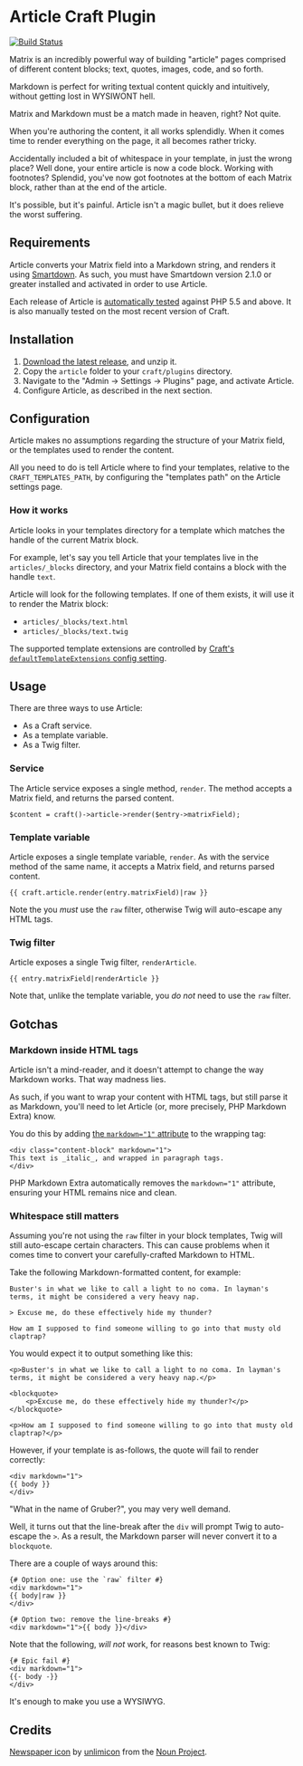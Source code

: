 # Article Craft Plugin #

[![Build Status](https://travis-ci.org/experience/article.craft-plugin.svg?branch=master)](https://travis-ci.org/experience/article.craft-plugin)

Matrix is an incredibly powerful way of building "article" pages comprised of different content blocks; text, quotes, images, code, and so forth.

Markdown is perfect for writing textual content quickly and intuitively, without getting lost in WYSIWONT hell.

Matrix and Markdown must be a match made in heaven, right? Not quite.

When you're authoring the content, it all works splendidly. When it comes time to render everything on the page, it all becomes rather tricky.

Accidentally included a bit of whitespace in your template, in just the wrong place? Well done, your entire article is now a code block. Working with footnotes? Splendid, you've now got footnotes at the bottom of each Matrix block, rather than at the end of the article.

It's possible, but it's painful. Article isn't a magic bullet, but it does relieve the worst suffering.

## Requirements ##
Article converts your Matrix field into a Markdown string, and renders it using [Smartdown][smartdown]. As such, you must have Smartdown version 2.1.0 or greater installed and activated in order to use Article.

[smartdown]: https://github.com/experience/smartdown.craft-plugin "Bringing the unbridled joy of Markdown Extra and Smartypants to your Craft websites."

Each release of Article is [automatically tested][build-status] against PHP 5.5 and above. It is also manually tested on the most recent version of Craft.

[build-status]: https://travis-ci.org/experience/article.craft-plugin "See the Article build status on Travis CI"

## Installation ##

1. [Download the latest release][download], and unzip it.
2. Copy the `article` folder to your `craft/plugins` directory.
3. Navigate to the "Admin &rarr; Settings &rarr; Plugins" page, and activate Article.
4. Configure Article, as described in the next section.

[download]: https://github.com/experience/article.craft-plugin/releases/download/0.0.0/article-0.0.0.zip "Download the latest release"

## Configuration ##
Article makes no assumptions regarding the structure of your Matrix field, or the templates used to render the content.

All you need to do is tell Article where to find your templates, relative to the `CRAFT_TEMPLATES_PATH`, by configuring the "templates path" on the Article settings page.

### How it works ###
Article looks in your templates directory for a template which matches the handle of the current Matrix block.

For example, let's say you tell Article that your templates live in the `articles/_blocks` directory, and your Matrix field contains a block with the handle `text`.

Article will look for the following templates. If one of them exists, it will use it to render the Matrix block:

- `articles/_blocks/text.html`
- `articles/_blocks/text.twig`

The supported template extensions are controlled by [Craft's `defaultTemplateExtensions` config setting][template-extensions].

[template-extensions]: https://craftcms.com/docs/config-settings#defaultTemplateExtensions

## Usage ##
There are three ways to use Article:

- As a Craft service.
- As a template variable.
- As a Twig filter.

### Service ###
The Article service exposes a single method, `render`. The method accepts a Matrix field, and returns the parsed content.

```
$content = craft()->article->render($entry->matrixField);
```

### Template variable ###
Article exposes a single template variable, `render`. As with the service method of the same name, it accepts a Matrix field, and returns parsed content.

```
{{ craft.article.render(entry.matrixField)|raw }}
```

Note the you _must_ use the `raw` filter, otherwise Twig will auto-escape any HTML tags.

### Twig filter ###
Article exposes a single Twig filter, `renderArticle`.

```
{{ entry.matrixField|renderArticle }}
```

Note that, unlike the template variable, you _do not_ need to use the `raw` filter.

## Gotchas ##
### Markdown inside HTML tags ###
Article isn't a mind-reader, and it doesn't attempt to change the way Markdown works. That way madness lies.

As such, if you want to wrap your content with HTML tags, but still parse it as Markdown, you'll need to let Article (or, more precisely, PHP Markdown Extra) know.

You do this by adding [the `markdown="1"` attribute][markdown-attribute] to the wrapping tag:

[markdown-attribute]: https://michelf.ca/projects/php-markdown/extra/#markdown-attr

```
<div class="content-block" markdown="1">
This text is _italic_, and wrapped in paragraph tags.
</div>
```

PHP Markdown Extra automatically removes the `markdown="1"` attribute, ensuring your HTML remains nice and clean.

### Whitespace still matters ###
Assuming you're not using the `raw` filter in your block templates, Twig will still auto-escape certain characters. This can cause problems when it comes time to convert your carefully-crafted Markdown to HTML.

Take the following Markdown-formatted content, for example:

```
Buster's in what we like to call a light to no coma. In layman's terms, it might be considered a very heavy nap.

> Excuse me, do these effectively hide my thunder?

How am I supposed to find someone willing to go into that musty old claptrap?
```

You would expect it to output something like this:

```
<p>Buster's in what we like to call a light to no coma. In layman's terms, it might be considered a very heavy nap.</p>

<blockquote>
    <p>Excuse me, do these effectively hide my thunder?</p>
</blockquote>

<p>How am I supposed to find someone willing to go into that musty old claptrap?</p>
```

However, if your template is as-follows, the quote will fail to render correctly:

```
<div markdown="1">
{{ body }}
</div>
```

"What in the name of Gruber?", you may very well demand.

Well, it turns out that the line-break after the `div` will prompt Twig to auto-escape the `>`. As a result, the Markdown parser will never convert it to a `blockquote`.

There are a couple of ways around this:

```
{# Option one: use the `raw` filter #}
<div markdown="1">
{{ body|raw }}
</div>

{# Option two: remove the line-breaks #}
<div markdown="1">{{ body }}</div>
```

Note that the following, _will not_ work, for reasons best known to Twig:

```
{# Epic fail #}
<div markdown="1">
{{- body -}}
</div>
```

It's enough to make you use a WYSIWYG.


## Credits ##
[Newspaper icon][icon] by [unlimicon][icon-author] from the [Noun Project][noun-project].

[icon]: https://thenounproject.com/term/newspaper/697578
[icon-author]: https://thenounproject.com/unlimicon/
[noun-project]:https://thenounproject.com 


